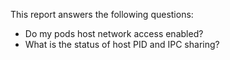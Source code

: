 This report answers the following questions:

- Do my pods host network access enabled?
- What is the status of host PID and IPC sharing?
